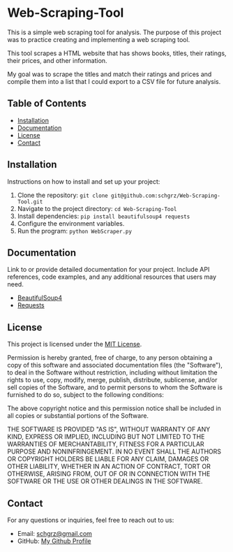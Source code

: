 # Web-Scraping-Tool

This is a simple web scraping tool for analysis. The purpose of this project was to practice creating and implementing a web scraping tool.

This tool scrapes a HTML website that has shows books, titles, their ratings, their prices, and other information.

My goal was to scrape the titles and match their ratings and prices and compile them into a list that I could export to a CSV file for future analysis.

## Table of Contents

- [Installation](#installation)
- [Documentation](#documentation)
- [License](#license)
- [Contact](#contact)

## Installation

Instructions on how to install and set up your project:

1. Clone the repository: `git clone git@github.com:schgrz/Web-Scraping-Tool.git`
2. Navigate to the project directory: `cd Web-Scraping-Tool`
3. Install dependencies: `pip install beautifulsoup4 requests`
4. Configure the environment variables.
5. Run the program: `python WebScraper.py`


## Documentation

Link to or provide detailed documentation for your project. Include API references, code examples, and any additional resources that users may need.

- [BeautifulSoup4](https://www.crummy.com/software/BeautifulSoup/bs4/doc/)
- [Requests](https://requests.readthedocs.io/en/latest/)


## License

This project is licensed under the [MIT License](LICENSE.md).

Permission is hereby granted, free of charge, to any person obtaining a copy of this software and associated documentation files (the "Software"), to deal in the Software without restriction, including without limitation the rights to use, copy, modify, merge, publish, distribute, sublicense, and/or sell copies of the Software, and to permit persons to whom the Software is furnished to do so, subject to the following conditions:

The above copyright notice and this permission notice shall be included in all copies or substantial portions of the Software.

THE SOFTWARE IS PROVIDED "AS IS", WITHOUT WARRANTY OF ANY KIND, EXPRESS OR IMPLIED, INCLUDING BUT NOT LIMITED TO THE WARRANTIES OF MERCHANTABILITY, FITNESS FOR A PARTICULAR PURPOSE AND NONINFRINGEMENT. IN NO EVENT SHALL THE AUTHORS OR COPYRIGHT HOLDERS BE LIABLE FOR ANY CLAIM, DAMAGES OR OTHER LIABILITY, WHETHER IN AN ACTION OF CONTRACT, TORT OR OTHERWISE, ARISING FROM, OUT OF OR IN CONNECTION WITH THE SOFTWARE OR THE USE OR OTHER DEALINGS IN THE SOFTWARE.

## Contact

For any questions or inquiries, feel free to reach out to us:

- Email: schgrz@gmail.com
- GitHub: [My Github Profile](https://github.com/schgrz)
